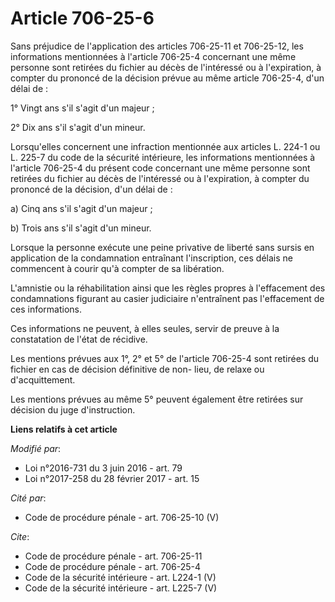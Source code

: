 # Article 706-25-6

Sans préjudice de l'application des articles 706-25-11 et 706-25-12, les informations mentionnées à l'article 706-25-4
concernant une même personne sont retirées du fichier au décès de l'intéressé ou à l'expiration, à compter du prononcé de la
décision prévue au même article 706-25-4, d'un délai de : 

1° Vingt ans s'il s'agit d'un majeur ; 

2° Dix ans s'il s'agit d'un mineur. 

Lorsqu'elles concernent une infraction mentionnée aux articles L. 224-1 ou L. 225-7 du code de la sécurité intérieure, les
informations mentionnées à l'article 706-25-4 du présent code concernant une même personne sont retirées du fichier au décès
de l'intéressé ou à l'expiration, à compter du prononcé de la décision, d'un délai de : 

a) Cinq ans s'il s'agit d'un majeur ; 

b) Trois ans s'il s'agit d'un mineur. 

Lorsque la personne exécute une peine privative de liberté sans sursis en application de la condamnation entraînant
l'inscription, ces délais ne commencent à courir qu'à compter de sa libération. 

L'amnistie ou la réhabilitation ainsi que les règles propres à l'effacement des condamnations figurant au casier judiciaire
n'entraînent pas l'effacement de ces informations. 

Ces informations ne peuvent, à elles seules, servir de preuve à la constatation de l'état de récidive. 

Les mentions prévues aux 1°, 2° et 5° de l'article 706-25-4 sont retirées du fichier en cas de décision définitive de non-
lieu, de relaxe ou d'acquittement. 

Les mentions prévues au même 5° peuvent également être retirées sur décision du juge d'instruction.

**Liens relatifs à cet article**

_Modifié par_:

  - Loi n°2016-731 du 3 juin 2016 - art. 79
  - Loi n°2017-258 du 28 février 2017 - art. 15

_Cité par_:

  - Code de procédure pénale - art. 706-25-10 (V)

_Cite_:

  - Code de procédure pénale - art. 706-25-11
  - Code de procédure pénale - art. 706-25-4
  - Code de la sécurité intérieure - art. L224-1 (V)
  - Code de la sécurité intérieure - art. L225-7 (V)
